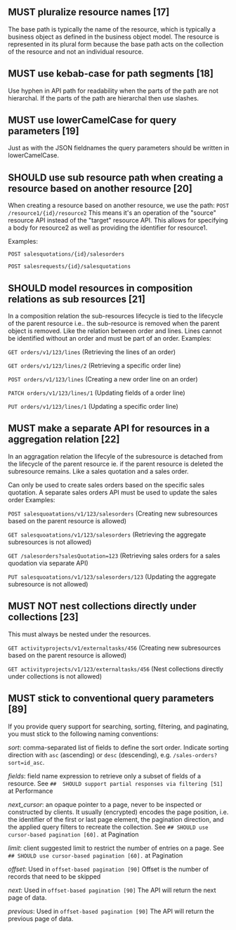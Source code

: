 ## MUST pluralize resource names [17]

The base path is typically the name of the resource, which is typically a business object as defined in the business object model. The resource is represented in its plural form because the base path acts on the collection of the resource and not an individual resource.

## MUST use kebab-case for path segments [18]

Use hyphen in API path for readability when the parts of the path are not hierarchal. If the parts of the path are hierarchal then use slashes.

##	MUST use lowerCamelCase for query parameters [19]

Just as with the JSON fieldnames the query parameters should be written in lowerCamelCase.

## SHOULD use sub resource path when creating a resource based on another resource [20]

When creating a resource based on another resource, we use the path: `POST /resource1/{id}/resource2`
This means it's an operation of the "source" resource API instead of the "target" resource API.
This allows for specifying a body for resource2 as well as providing the identifier for resource1.

Examples:

`POST salesquotations/{id}/salesorders`

`POST salesrequests/{id}/salesquotations`

## SHOULD model resources in composition relations as sub resources [21]

In a composition relation the sub-resources lifecycle is tied to the lifecycle of the parent resource i.e.. the sub-resource is removed when the parent object is removed. Like the relation between order and lines. Lines cannot be identified without an order and must be part of an order.
Examples:

`GET orders/v1/123/lines` (Retrieving the lines of an order)

`GET orders/v1/123/lines/2` (Retrieving a specific order line)

`POST orders/v1/123/lines` (Creating a new order line on an order)

`PATCH orders/v1/123/lines/1` (Updating fields of a order line)

`PUT orders/v1/123/lines/1` (Updating a specific order line)

## MUST make a separate API for resources in a aggregation relation [22]

In an aggragation relation the lifecyle of the subresource is detached from the lifecycle of the parent resource ie. if the parent resource is deleted the subresource remains. Like a sales quotation and a sales order.

Can only be used to create sales orders based on the specific sales quotation.
A separate sales orders API must be used to update the sales order
Examples:

`POST salesquoatations/v1/123/salesorders` (Creating new subresources based on the parent resource is allowed)

`GET salesquoatations/v1/123/salesorders` (Retrieving the aggregate subresources is not allowed)

`GET /salesorders?salesQuotation=123` (Retrieving sales orders for a sales quodation via separate API)

`PUT salesquoatations/v1/123/salesorders/123` (Updating the aggregate subresource is not allowed)

## MUST NOT nest collections directly under collections [23]

This must always be nested under the resources.

`GET activityprojects/v1/externaltasks/456` (Creating new subresources based on the parent resource is allowed)

`GET activityprojects/v1/123/externaltasks/456` (Nest collections directly under collections is not allowed)

## MUST stick to conventional query parameters [89]
If you provide query support for searching, sorting, filtering, and paginating, you must stick to the following naming conventions:

*sort*: comma-separated list of fields to define the sort order. Indicate sorting direction with `asc` (ascending) or `desc` (descending), e.g. `/sales-orders?sort=id_asc`.

*fields*: field name expression to retrieve only a subset of fields of a resource. See `##	SHOULD support partial responses via filtering [51]` at Performance

*next_cursor*: an opaque pointer to a page, never to be inspected or constructed by clients. It usually (encrypted) encodes the page position, i.e. the identifier of the first or last page element, the pagination direction, and the applied query filters to recreate the collection. See `## SHOULD use cursor-based pagination [60].` at Pagination

*limit*: client suggested limit to restrict the number of entries on a page. See `## SHOULD use cursor-based pagination [60].` at Pagination

*offset*: Used in `offset-based pagination [90]` Offset is the number of records that need to be skipped

*next*: Used in `offset-based pagination [90]` The API will return the next page of data.

*previous*: Used in `offset-based pagination [90]` The API will return the previous page of data.